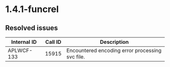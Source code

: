 # 1.4.1-funcrel

## Resolved issues

| Internal ID | Call ID | Description |
| ----------- | ------- | ----------- |
| APLWCF-133 | 15915 | Encountered encoding error processing svc file. |

